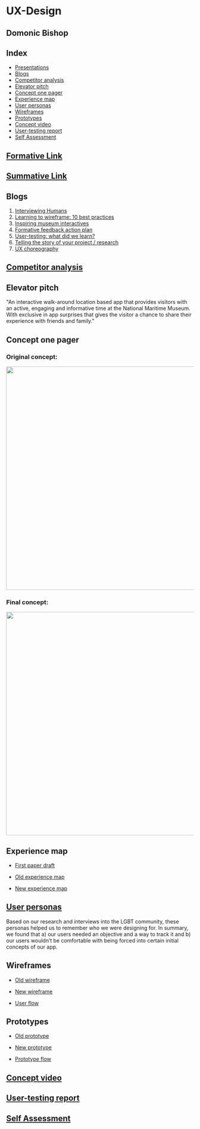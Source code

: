 # UX-Design

## Domonic Bishop

## Index
- [Presentations](#formative-link)
- [Blogs](#blogs)
- [Competitor analysis](#competitor-analysis)
- [Elevator pitch](#elevator-pitch)
- [Concept one pager](#concept-one-pager)
- [Experience map](#experience-map)
- [User personas](#user-personas)
- [Wireframes](#wireframes)
- [Prototypes](#prototypes)
- [Concept video](#concept-video)
- [User-testing report](#user-testing-report)
- [Self Assessment](self-assessment)



## [Formative Link](https://drive.google.com/open?id=1qYuLCF-i4EVCvvFcRQF6GATMpZUKt-9G)

## [Summative Link](https://drive.google.com/open?id=1ZHJBGFCPDNUlLLvWexh6ulKBSk051dFK)


## Blogs
1. [Interviewing Humans](https://medium.com/@domonic_bishop/interviewing-humans-e88f91b27e9e)
2. [Learning to wireframe: 10 best practices](https://medium.com/@domonic_bishop/learning-to-wireframe-10-best-practices-ea232ade5127)
3. [Inspiring museum interactives](https://medium.com/@domonic_bishop/pick-your-favourite-digital-museum-experience-32b55211c313)
4. [Formative feedback action plan](https://medium.com/@domonic_bishop/review-the-formative-feedback-52dd4cd414b8)
5. [User-testing: what did we learn?](https://medium.com/@domonic_bishop/what-did-you-learn-about-your-prototype-and-what-did-you-learn-about-user-testing-as-a-ux-method-a7204e936036)
6. [Telling the story of your project / research](https://medium.com/@domonic_bishop/3-take-aways-from-get-the-most-out-of-your-research-with-storytelling-1bf9e8bb13d8)
7. [UX choreography](https://medium.com/@domonic_bishop/3-main-take-aways-from-the-principles-of-ux-choreography-b89fbcf0d490)


## [Competitor analysis](https://drive.google.com/open?id=12XkZdo-OxWi1CBYtpY-kvG0UmCEiKzsOPLtdOQwfjCU)

## Elevator pitch

"An interactive walk-around location based app that provides visitors with an active, engaging and informative time at the National Maritime Museum. With exclusive in app surprises that gives the visitor a chance to share their experience with friends and family."

## Concept one pager

### Original concept:

<img src="https://i.imgur.com/0kI7Ho7.png" width="600">

### Final concept:

<img src="https://i.imgur.com/A5uXB1i.png" width="600">


## Experience map

- [First paper draft](https://drive.google.com/open?id=1Z470t7lsRUXb37RMp3rTPkq3rD1CvPdW)

- [Old experience map](https://drive.google.com/open?id=1Wzbnyhhhe7vXxVhQviArdZmvpMOFBnt_)

- [New experience map](https://drive.google.com/open?id=1XPuHak-oeSTtOpTd96ZPt04QfgDIsa8T)

## [User personas](https://drive.google.com/open?id=1Vj_lbFFjSIwNnTGtZiWFEIoSbJH9Xq_VhKhHvQieLPw)

Based on our research and interviews into the LGBT community, these personas helped us to remember who we were designing for. In summary, we found that a) our users needed an objective and a way to track it and b) our users wouldn’t be comfortable with being forced into certain initial concepts of our app.

## Wireframes

- [Old wireframe](https://drive.google.com/open?id=1CDVb0XBqxLOKzmyAVRbKv7iAQCfppmGC)

- [New wireframe](https://drive.google.com/open?id=15D_yWQ-1TBt15E4CF9p2hiavjh-ZpF8C)

- [User flow](https://drive.google.com/open?id=1GAdc9n9Rd9CTlOtjHflJGfxFs2rNlcAk)

## Prototypes

- [Old prototype](https://drive.google.com/open?id=1yaxaTfm_76eJfH1xJDIelNh79WTbzUoV)

- [New prototype](https://drive.google.com/open?id=1CNg_Ou0gtAvRqACUM7SitKEg0alpJ8Jf)

- [Prototype flow](https://drive.google.com/open?id=1AGBob2Ftpb2plf-BGkaFyP4_khCJlJV9)

## [Concept video](https://drive.google.com/open?id=1UqAx6clH8zLT3DbCIJwOlGHC3T8NSeTK)

## [User-testing report](https://drive.google.com/open?id=1ULQ_Czq3YZ803wv0Rc-EoRbcuWbjj-UUZBMLzYbZjEw)

## [Self Assessment](https://drive.google.com/open?id=1SIBS7_TOsA6uxGnlX3jYmnjERFg1rk3uFuAxbVebm1U)
